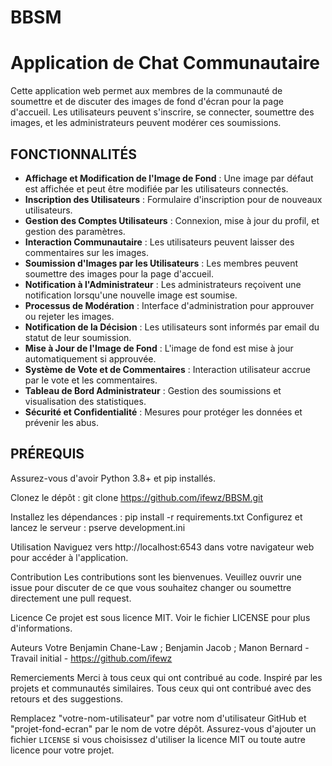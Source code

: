 # BBSM

# Application de Chat Communautaire

Cette application web permet aux membres de la communauté de soumettre et de discuter des images de fond d'écran pour la page d'accueil. Les utilisateurs peuvent s'inscrire, se connecter, soumettre des images, et les administrateurs peuvent modérer ces soumissions.

## FONCTIONNALITÉS

- **Affichage et Modification de l'Image de Fond** : Une image par défaut est affichée et peut être modifiée par les utilisateurs connectés.
- **Inscription des Utilisateurs** : Formulaire d'inscription pour de nouveaux utilisateurs.
- **Gestion des Comptes Utilisateurs** : Connexion, mise à jour du profil, et gestion des paramètres.
- **Interaction Communautaire** : Les utilisateurs peuvent laisser des commentaires sur les images.
- **Soumission d'Images par les Utilisateurs** : Les membres peuvent soumettre des images pour la page d'accueil.
- **Notification à l'Administrateur** : Les administrateurs reçoivent une notification lorsqu'une nouvelle image est soumise.
- **Processus de Modération** : Interface d'administration pour approuver ou rejeter les images.
- **Notification de la Décision** : Les utilisateurs sont informés par email du statut de leur soumission.
- **Mise à Jour de l'Image de Fond** : L'image de fond est mise à jour automatiquement si approuvée.
- **Système de Vote et de Commentaires** : Interaction utilisateur accrue par le vote et les commentaires.
- **Tableau de Bord Administrateur** : Gestion des soumissions et visualisation des statistiques.
- **Sécurité et Confidentialité** : Mesures pour protéger les données et prévenir les abus.

## PRÉREQUIS

Assurez-vous d'avoir Python 3.8+ et pip installés.

Clonez le dépôt :
git clone https://github.com/ifewz/BBSM.git

Installez les dépendances :
pip install -r requirements.txt
Configurez et lancez le serveur :
pserve development.ini

Utilisation
Naviguez vers http://localhost:6543 dans votre navigateur web pour accéder à l'application.

Contribution
Les contributions sont les bienvenues. Veuillez ouvrir une issue pour discuter de ce que vous souhaitez changer ou soumettre directement une pull request.

Licence
Ce projet est sous licence MIT. Voir le fichier LICENSE pour plus d'informations.

Auteurs
Votre Benjamin Chane-Law ; Benjamin Jacob ; Manon Bernard - Travail initial - https://github.com/ifewz

Remerciements
Merci à tous ceux qui ont contribué au code.
Inspiré par les projets et communautés similaires.
Tous ceux qui ont contribué avec des retours et des suggestions.

Remplacez "votre-nom-utilisateur" par votre nom d'utilisateur GitHub et "projet-fond-ecran" par le nom de votre dépôt. Assurez-vous d'ajouter un fichier `LICENSE` si vous choisissez d'utiliser la licence MIT ou toute autre licence pour votre projet.

